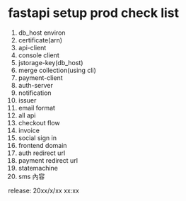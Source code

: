# fastapi setup prod check list

1. db\_host environ
2. certificate\(arn\)
3. api-client 
4. console client
5. jstorage-key\(db\_host\)
6. merge collection\(using cli\)
7. payment-client 
8. auth-server
9. notification
10. issuer 
11. email format
12. all api
13. checkout flow
14. invoice
15. social sign in
16. frontend domain 
17. auth redirect url 
18. payment redirect url
19. statemachine 
20. sms 內容

release: 20xx/x/xx xx:xx

